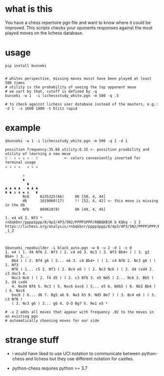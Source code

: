 

# what is this

You have a chess repertoire pgn file and want to know where it could be improved.
This scripts checks your oponents responses against the most played moves
on the lichess database.


# usage
```
pip install bunseki


# whites perspective, missing moves musst have been played at least 500 times
# utility is the probability of seeing the top opponent move
# we sort by that, cutoff is defined by -q
bunseki -w 1  -i lichessstudy_white.pgn -m 500 -q .5

# to check against lichess user database instead of the masters, e.g.:
-d 1  -s 1600 1800 -t blitz rapid
```

# example

```
$bunseki -w 1 -i lichessstudy_white.pgn -m 500 -q 2 -d 1

possition frequency:35.68 utility:6.15 <- possition proability and utility of learning a new move
♖ ♘ ♗ ♕ ♔ ♗ ♘ ♖            <- colors conveniently inverted for terminal usage
♙ ♙ ♙ ♙   ♙ ♙ ♙

        ♙
        ♟
          ♞
♟ ♟ ♟ ♟   ♟ ♟ ♟
♜ ♞ ♝ ♛ ♚ ♝   ♜
        Nc6     6235325(66)     OK [50, 4, 44]
        d6      1619060(17)     !! [52, 4, 42] <- this move is missing in the db
        Nf6     869610(9)       OK [49, 4, 45]

1. e4 e5 2. Nf3 *
rnbqkbnr/pppp1ppp/8/4p3/4P3/5N2/PPPP1PPP/RNBQKB1R b KQkq - 1 2
https://lichess.org/analysis/rnbqkbnr/pppp1ppp/8/4p3/4P3/5N2/PPPP1PPP/RNBQKB1R_b_KQkq_-_1_2



$bunseki_repobuilder -i black_auto.pgn -w 0 -u 2 -d 1 -c 0 
1. e4 ( 1. d4 Nf6 2. Nf3 ( 2. c4 e6 3. Nc3 ( 3. Nf3 Bb4+ ) ( 3. g3 Bb4+ ) 3...
   Bb4 ) ( 2. Bf4 g6 ) 2... e6 3. c4 Bb4+ ) ( 1. c4 Nf6 2. Nc3 g6 ) ( 1. Nf3
   Nf6 ) 1... c5 2. Nf3 ( 2. Bc4 e6 ) ( 2. Nc3 Nc6 ) ( 2. d4 cxd4 3. c3 dxc3 4.
   Nxc3 Nc6 ) ( 2. f4 d5 ) ( 2. c3 Nf6 3. e5 Nd5 ) 2... Nc6 3. Bb5 ( 3. d4 cxd4
   4. Nxd4 Nf6 5. Nc3 ( 5. Nxc6 bxc6 ) 5... e5 6. Ndb5 ( 6. Nb3 Bb4 ) ( 6. Nxc6
   bxc6 ) 6... d6 7. Bg5 a6 8. Na3 b5 9. Nd5 Be7 ) ( 3. Bc4 e6 ) ( 3. c3 Nf6 )
   ( 3. Nc3 g6 ) 3... g6 4. O-O Bg7 5. Re1 e5 *

# -u 2 adds all moves that appear with frequency .02 to the moves in an existing pgn
# automatically choosing moves for our side

```



# strange stuff

* i would have liked to use UCI notation to communicate between python-chess and lichess
but they use different notation for castles.

* python-chess requires python >= 3.7
